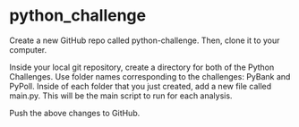 # python_challenge

Create a new GitHub repo called python-challenge. 
Then, clone it to your computer.

Inside your local git repository, create a directory for both of the  Python Challenges. Use folder names corresponding to the challenges: PyBank and PyPoll.
Inside of each folder that you just created, add a new file called main.py. This will be the main script to run for each analysis.

Push the above changes to GitHub.
